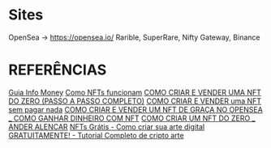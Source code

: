 # Sites
OpenSea -> https://opensea.io/
Rarible, 
SuperRare, 
Nifty Gateway,
Binance

# REFERÊNCIAS
[Guia Info Money](https://www.infomoney.com.br/guias/nft-token-nao-fungivel/#como-criar-nfts)
[Como NFTs funcionam](https://youtube.com/watch?=LNtGDMPvipY)
[COMO CRIAR E VENDER UMA NFT DO ZERO (PASSO A PASSO COMPLETO)](https://youtube.com/watch?=FdrdbBrvDSc)
[COMO CRIAR E VENDER uma NFT sem pagar nada](https://youtube.com/watch?=t2RD9MnHuyw)
[COMO CRIAR E VENDER UM NFT DE GRAÇA NO OPENSEA _ COMO GANHAR DINHEIRO COM NFT](https://youtube.com/watch?=OqWRhxW89QU)
[COMO CRIAR UM NFT DO ZERO _ ANDER ALENCAR](https://youtube.com/watch?=akZ4_J0O0vw)
[NFTs Grátis - Como criar sua arte digital GRATUITAMENTE! - Tutorial Completo de cripto arte](https://youtube.com/watch?=HOYrDWCAOaM)
